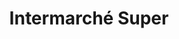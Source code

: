---
title: "Intermarché Super"
url: /canet-en-roussillon/intermarche-super-boulevard-de-bigues/
shop: supermarché
---